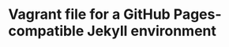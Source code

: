 
Vagrant file for a GitHub Pages-compatible Jekyll environment
====================

[//]: # ( TODO: Add some platform vagrant instalation docs here)